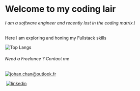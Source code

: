 <!-- ![Visitor](https://visitor-badge.laobi.icu/badge?page_id=JConan.JConan) -->

# Welcome to my coding lair

###### I am a software engineer and recently lost in the coding matrix.\

Here I am exploring and honing my Fullstack skills

![Top Langs](https://github-readme-stats.vercel.app/api/top-langs/?username=JConan&layout=compact)

  </div>
</div>

###### Need a Freelance ? Contact me

<a style="margin-right:3px" href="mailto:johan.chan@outlook.fr">![johan.chan@outlook.fr](https://img.shields.io/badge/Microsoft_Outlook-0078D4?style=for-the-badge&logo=microsoft-outlook&logoColor=white)</a>

<a style="margin-left:3px" href="https://www.linkedin.com/in/johan-chan/">![linkedin](https://img.shields.io/badge/LinkedIn-0077B5?style=for-the-badge&logo=linkedin&logoColor=white)</a>

  </div>
</div>
